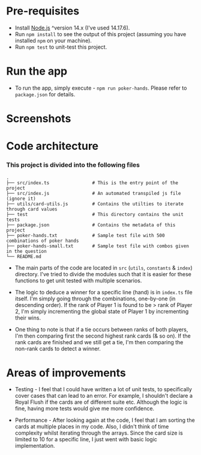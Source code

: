 # Pre-requisites
- Install [Node.js](https://nodejs.org/en/) ^version 14.x (I've used 14.17.6).
- Run `npm install` to see the output of this project (assuming you have installed `npm` on your machine).
- Run `npm test` to unit-test this project.

# Run the app
- To run the app, simply execute - `npm run poker-hands`. Please refer to `package.json` for details.

# Screenshots

<todo>
    
    
  

# Code architecture

### This project is divided into the following files
    .
    ├── src/index.ts                # This is the entry point of the project
    ├── src/index.js                # An automated transpiled js file (ignore it)
    ├── utils/card-utils.js         # Contains the utilties to iterate through card values
    ├── test                        # This directory contains the unit tests
    ├── package.json                # Contains the metadata of this project
    ├── poker-hands.txt             # Sample test file with 500 combinations of poker hands
    ├── poker-hands-small.txt       # Sample test file with combos given in the question
    └── README.md

- The main parts of the code are located in `src` (`utils`, `constants` & `index`) directory. I've tried to divide the modules such that it is easier for these functions to get unit tested with multiple scenarios.

- The logic to deduce a winner for a specific line (hand) is in `index.ts` file itself. I'm simply going through the combinations, one-by-one (in descending order). If the rank of Player 1 is found to be > rank of Player 2, I'm simply incrementing the global state of Player 1 by incrementing their wins.

- One thing to note is that if a tie occurs between ranks of both players, I'm then comparing first the second highest rank cards (& so on). If the rank cards are finished and we still get a tie, I'm then comparing the non-rank cards to detect a winner.

# Areas of improvements

- Testing - I feel that I could have written a lot of unit tests, to specifically cover cases that can lead to an error. For example, I shouldn't declare a Royal Flush if the cards are of different suite etc. Although the logic is fine, having more tests would give me more confidence.

- Performance - After looking again at the code, I feel that I am sorting the cards at multiple places in my code. Also, I didn't think of time complexity whilst iterating through the arrays. Since the card size is limited to 10 for a specific line, I just went with basic logic implementation.
